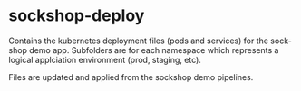 # sockshop-deploy

Contains the kubernetes deployment files (pods and services) for the sock-shop demo app.  Subfolders are for each namespace which represents a logical applciation environment (prod, staging, etc).

Files are updated and applied from the sockshop demo pipelines.
